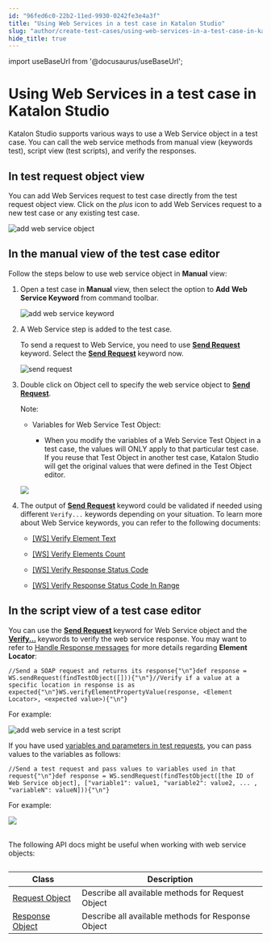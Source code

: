 ```yaml
---
id: "96fed6c0-22b2-11ed-9930-0242fe3e4a3f"
title: "Using Web Services in a test case in Katalon Studio"
slug: "author/create-test-cases/using-web-services-in-a-test-case-in-katalon-studio"
hide_title: true
---
```

import useBaseUrl from '@docusaurus/useBaseUrl';


# <a id="id" class="anchor_top_offset"/><a id="ariaid-title1" class="anchor_top_offset"/>Using Web Services in a test case in <span xmlns="http://www.w3.org/1999/xhtml" className="ph">Katalon Studio</span> 

<p xmlns="http://www.w3.org/1999/xhtml" className="p"><span className="ph">Katalon Studio</span> supports various ways to use a Web Service object   in a test case. You can call the web service methods from manual   view (keywords test), script view (test scripts), and verify the   responses.</p> 

## <a id="id_1" class="anchor_top_offset"/>In test request object view

<p xmlns="http://www.w3.org/1999/xhtml" className="p">You can add Web Services request to test case   directly from the test request object view. Click on the <em className="ph i">plus</em> icon to add Web Services request to a new test case or any existing   test case.</p> 
<p xmlns="http://www.w3.org/1999/xhtml" className="p">   <img className="image" width={700} src={useBaseUrl("/0155e940-2d04-11ed-9930-0242fe3e4a3f.png")} alt="add web service object" /></p> 

## <a id="id_2" class="anchor_top_offset"/>In the manual view of the test case editor

<p xmlns="http://www.w3.org/1999/xhtml" className="p">Follow the steps below to use web service object   in <strong className="ph b">Manual</strong> view:</p> 
<ol xmlns="http://www.w3.org/1999/xhtml" className="ol"><li className="li">     <p className="p">Open a test case in <strong className="ph b">Manual</strong> view, then       select the option to <strong className="ph b">Add</strong> <strong className="ph b">Web Service         Keyword</strong> from command toolbar.</p>     <p className="p">       <img className="image" width={700} src={useBaseUrl("/8bbc3580-2d04-11ed-9930-0242fe3e4a3f.png")} alt="add web service keyword" /></p>   </li><li className="li">     <p className="p">A Web Service step is added to the test case. </p>     <p className="p">       To send a request to Web Service, you need to use <strong className="ph b"><a className="xref" href="/docs/author/keywords/keyword-description-in-katalon-studio/web-service-keywords/ws-send-request">Send           Request</a>       </strong>keyword. Select the <strong className="ph b"><a className="xref" href="/docs/author/keywords/keyword-description-in-katalon-studio/web-service-keywords/ws-send-request">Send           Request</a>       </strong>keyword now.</p>     <p className="p">       <img className="image" width={700} src={useBaseUrl("/49dead90-2d05-11ed-9930-0242fe3e4a3f.png")} alt="send request" /></p>   </li><li className="li">     <p className="p">Double click on <span className="ph uicontrol">Object</span> cell to specify the web service object       to <strong className="ph b"><a className="xref" href="/docs/author/keywords/keyword-description-in-katalon-studio/web-service-keywords/ws-send-request">Send           Request</a></strong>.</p>     <div className="note note note_note"><span className="note__title">Note:</span>        <ul className="ul"><li className="li"><div className="p">Variables for Web Service Test Object:<ul className="ul"><li className="li"><p className="p">When you modify the variables of a Web Service Test Object in a                   test case, the values will ONLY apply to that particular test case.                   If you reuse that Test Object in another test case, Katalon Studio                   will get the original values that were defined in the Test Object                   editor.</p></li></ul></div></li></ul>     </div>     <p className="p">       <img className="image" width={600} src={useBaseUrl("/014d4140-2d05-11ed-9930-0242fe3e4a3f.png")} /></p>   </li><li className="li">     <div className="p">The output of <strong className="ph b"><a className="xref" href="/docs/author/keywords/keyword-description-in-katalon-studio/web-service-keywords/ws-send-request">Send           Request</a>       </strong>keyword could be validated if needed       using different <code className="ph codeph">Verify...</code>  keywords       depending on your situation. To learn more about Web Service keywords, you can refer to the following  documents: <ul className="ul"><li className="li"><p className="p"><a className="xref" href="/docs/author/keywords/keyword-description-in-katalon-studio/web-service-keywords/ws-verify-element-text">[WS] Verify Element Text</a></p></li><li className="li"><p className="p"><a className="xref" href="/docs/author/keywords/keyword-description-in-katalon-studio/web-service-keywords/ws-verify-elements-count">[WS] Verify Elements Count</a></p></li><li className="li"><p className="p"><a className="xref" href="/docs/author/keywords/keyword-description-in-katalon-studio/web-service-keywords/ws-verify-response-status-code">[WS] Verify Response Status Code</a></p></li><li className="li"><p className="p"><a className="xref" href="/docs/author/keywords/keyword-description-in-katalon-studio/web-service-keywords/ws-verify-response-status-code-in-range">[WS] Verify Response Status Code In Range</a></p></li></ul></div>   </li></ol> 

## <a id="id_3" class="anchor_top_offset"/>In the script view of a test case editor

<p xmlns="http://www.w3.org/1999/xhtml" className="p">You can use the <strong className="ph b"><a className="xref" href="/docs/author/keywords/keyword-description-in-katalon-studio/web-service-keywords/ws-send-request">Send       Request</a>   </strong>keyword for Web Service object and   the <strong className="ph b"><a className="xref" href="/docs/author/keywords/keyword-description-in-katalon-studio/web-service-keywords/ws-verify-element-property-value">Verify...</a>   </strong>keywords   to verify the web service response. You may want to refer   to <a className="xref" href="/docs/author/test-objects/api-test-objects/handle-response-messages-in-katalon-studio">Handle Response messages</a> for more details   regarding <strong className="ph b">Element Locator</strong>:</p> 
<pre xmlns="http://www.w3.org/1999/xhtml" className="pre codeblock"><code>//Send a SOAP request and returns its response{"\n"}def response = WS.sendRequest(findTestObject([])){"\n"}//Verify if a value at a specific location in response is as expected{"\n"}WS.verifyElementPropertyValue(response, &lt;Element Locator&gt;, &lt;expected value&gt;){"\n"}</code></pre> 
<p xmlns="http://www.w3.org/1999/xhtml" className="p">For example:</p> 
<p xmlns="http://www.w3.org/1999/xhtml" className="p">   <img className="image" width={700} src={useBaseUrl("/b6ddb430-2d06-11ed-9930-0242fe3e4a3f.png")} alt="add web service in a test script" /></p> 
<p xmlns="http://www.w3.org/1999/xhtml" className="p">If you have used <a className="xref" href="/docs/author/test-objects/api-test-objects/rest-request/parameterize-a-web-service-object-in-katalon-studio#id_2">variables     and parameters in test requests</a>, you can pass values to the   variables as follows:</p> 
<pre xmlns="http://www.w3.org/1999/xhtml" className="pre codeblock"><code>//Send a test request and pass values to variables used in that request{"\n"}def response = WS.sendRequest(findTestObject([the ID of Web Service object], ["variable1": value1, "variable2": value2, ... , "variableN": valueN])){"\n"}</code></pre> 
<p xmlns="http://www.w3.org/1999/xhtml" className="p">For example:</p> 
<p xmlns="http://www.w3.org/1999/xhtml" className="p">   <img className="image" src={useBaseUrl("https://github.com/katalon-studio/docs-images/raw/master/katalon-studio/docs/using-web-services-in-a-test-case/parameterize-ws.png")} /><br /><br /> </p> 
<p xmlns="http://www.w3.org/1999/xhtml" className="p">The following API docs might be useful when working with web   service objects:</p> 
<table xmlns="http://www.w3.org/1999/xhtml" className="table"><caption /><thead className="thead"><tr className><th className="entry anchor_top_offset" id="id_3__entry__1">Class</th><th className="entry anchor_top_offset" id="id_3__entry__2">Description</th></tr></thead><tbody className="tbody"><tr className><td className="entry" headers="id_3__entry__1 id_3__entry__2 ">         <a className="xref j-external-link" href="https://api-docs.katalon.com/com/kms/katalon/core/testobject/RequestObject.html" target="_blank">Request           Object</a>       </td><td className="entry" headers="id_3__entry__1 id_3__entry__2 ">Describe all available methods for Request Object</td></tr><tr className><td className="entry" headers="id_3__entry__1 id_3__entry__2 ">         <a className="xref j-external-link" href="https://api-docs.katalon.com/com/kms/katalon/core/testobject/ResponseObject.html" target="_blank">Response           Object</a>       </td><td className="entry" headers="id_3__entry__1 id_3__entry__2 ">Describe all available methods for Response Object</td></tr></tbody></table> 
